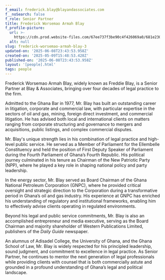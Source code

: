 ```yaml
---
f_email: frederick.blay@blayandassociates.com
f__noSearch: false
f_role: Senior Partner
title: Frederick Worsemao Armah Blay
f_profile-picture:
  url: >-
    https://cdn.prod.website-files.com/67ee737f3be90c4f426069a0/681e230fc3be5c5c502e9c74_Freddie%20Blay.png
  alt: null
slug: frederick-worsemao-armah-blay-3
updated-on: '2025-06-08T23:43:53.958Z'
created-on: '2025-05-09T15:48:53.428Z'
published-on: '2025-06-08T23:43:53.958Z'
layout: '[people].html'
tags: people
---
```


Frederick Worsemao Armah Blay, widely known as Freddie Blay, is a Senior Partner at Blay & Associates, bringing over four decades of legal practice to the firm.

Admitted to the Ghana Bar in 1977, Mr. Blay has built an outstanding career in litigation, corporate and commercial law, with particular expertise in the sectors of oil and gas, mining, foreign direct investment, and commercial litigation. He has advised both local and international clients on matters ranging from corporate structuring and governance to mergers and acquisitions, public listings, and complex commercial disputes.

Mr. Blay's unique strength lies in his combination of legal practice and high-level public service. He served as a Member of Parliament for the Ellembelle Constituency and held the position of First Deputy Speaker of Parliament during the Fourth Parliament of Ghana’s Fourth Republic. His political journey culminated in his tenure as Chairman of the New Patriotic Party (NPP), where he played a key role in shaping national policy and party leadership.

In the energy sector, Mr. Blay served as Board Chairman of the Ghana National Petroleum Corporation (GNPC), where he provided critical oversight and strategic direction to the Corporation during a transformative period in Ghana’s oil and gas industry. His experience at GNPC has enriched his understanding of regulatory and institutional frameworks, enabling him to effectively advise clients operating in regulated environments.

Beyond his legal and public service commitments, Mr. Blay is also an accomplished entrepreneur and media executive, serving as the Board Chairman and majority shareholder of Western Publications Limited, publishers of the _Daily Guide_ newspaper.

An alumnus of Adisadel College, the University of Ghana, and the Ghana School of Law, Mr. Blay is widely respected for his principled leadership, sound judgment, and commitment to excellence in legal practice. As Senior Partner, he continues to mentor the next generation of legal professionals while providing clients with counsel that is both commercially astute and grounded in a profound understanding of Ghana’s legal and political landscape.

‍
